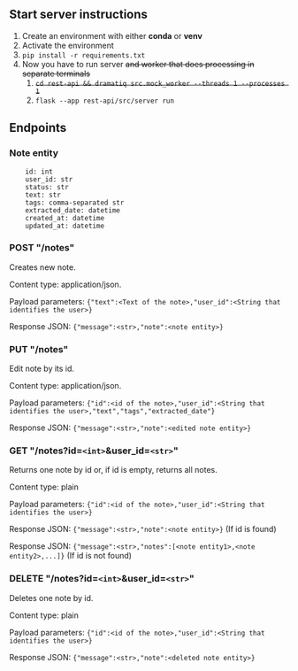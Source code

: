## Start server instructions

1. Create an environment with either **conda** or **venv**
2. Activate the environment
3. `pip install -r requirements.txt`
4. Now you have to run server ~~and worker that does processing in separate terminals~~
    1. ~~`cd rest-api && dramatiq src.mock_worker --threads 1 --processes 1`~~
    2. `flask --app rest-api/src/server run`
## Endpoints

### Note entity

```
    id: int
    user_id: str
    status: str
    text: str
    tags: comma-separated str
    extracted_date: datetime
    created_at: datetime
    updated_at: datetime
```

### POST "/notes"
Creates new note.

Content type: application/json.

Payload parameters: `{"text":<Text of the note>,"user_id":<String that identifies the user>}`

Response JSON: `{"message":<str>,"note":<note entity>}`

### PUT "/notes"

Edit note by its id.

Content type: application/json.

Payload parameters: `{"id":<id of the note>,"user_id":<String that identifies the user>,"text","tags","extracted_date"}`

Response JSON: `{"message":<str>,"note":<edited note entity>}`

### GET "/notes?id=`<int>`&user_id=`<str>`"
Returns one note by id or, if id is empty, returns all notes.

Content type: plain

Payload parameters: `{"id":<id of the note>,"user_id":<String that identifies the user>}`

Response JSON: `{"message":<str>,"note":<note entity>}` (If id is found)

Response JSON: `{"message":<str>,"notes":[<note entity1>,<note entity2>,...]}` (If id is not found)

### DELETE "/notes?id=`<int>`&user_id=`<str>`"
Deletes one note by id.

Content type: plain

Payload parameters: `{"id":<id of the note>,"user_id":<String that identifies the user>}`

Response JSON: `{"message":<str>,"note":<deleted note entity>}`
